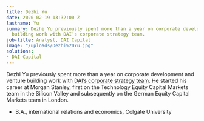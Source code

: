 ```yaml
---
title: Dezhi Yu
date: 2020-02-19 13:32:00 Z
lastname: Yu
summary: Dezhi Yu previously spent more than a year on corporate development and venture
  building work with DAI’s corporate strategy team.
job-title: Analyst, DAI Capital
image: "/uploads/Dezhi%20Yu.jpg"
solutions:
- DAI Capital
---
```


Dezhi Yu previously spent more than a year on corporate development and venture building work with [DAI’s corporate strategy team](https://www.dai.com/news/dais-dezhi-yu-presents-best-practices-of-public-private-partnerships-in-land-administration). He started his career at Morgan Stanley, first on the Technology Equity Capital Markets team in the Silicon Valley and subsequently on the German Equity Capital Markets team in London.

* B.A., international relations and economics, Colgate University
